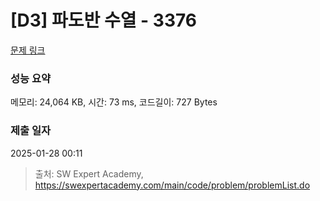 # [D3] 파도반 수열 - 3376 

[문제 링크](https://swexpertacademy.com/main/code/problem/problemDetail.do?contestProbId=AWD3Y27q3QIDFAUZ) 

### 성능 요약

메모리: 24,064 KB, 시간: 73 ms, 코드길이: 727 Bytes

### 제출 일자

2025-01-28 00:11



> 출처: SW Expert Academy, https://swexpertacademy.com/main/code/problem/problemList.do